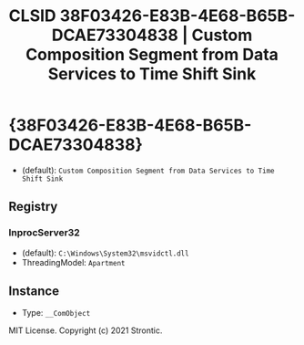 ﻿---
title: "CLSID 38F03426-E83B-4E68-B65B-DCAE73304838 | Custom Composition Segment from Data Services to Time Shift Sink"
excerpt: What is COM-Object CLSID 38F03426-E83B-4E68-B65B-DCAE73304838?
---

# {38F03426-E83B-4E68-B65B-DCAE73304838}

* (default): `Custom Composition Segment from Data Services to Time Shift Sink`

## Registry


### InprocServer32

* (default): `C:\Windows\System32\msvidctl.dll`
* ThreadingModel: `Apartment`

## Instance

* Type: `__ComObject`

MIT License. Copyright (c) 2021 Strontic.


